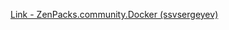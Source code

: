[Link - ZenPacks.community.Docker (ssvsergeyev)](https://github.com/ssvsergeyev/ZenPacks.community.Docker)

